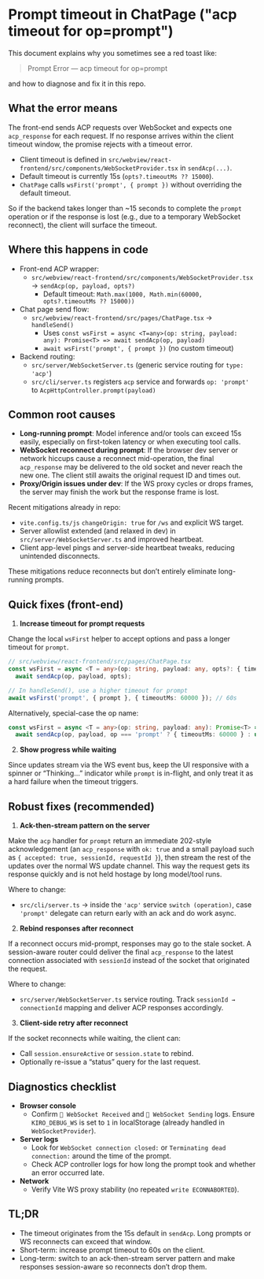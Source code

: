 # Prompt timeout in ChatPage ("acp timeout for op=prompt")

This document explains why you sometimes see a red toast like:

> Prompt Error — acp timeout for op=prompt

and how to diagnose and fix it in this repo.

## What the error means

The front-end sends ACP requests over WebSocket and expects one `acp_response` for each request. If no response arrives within the client timeout window, the promise rejects with a timeout error.

- Client timeout is defined in `src/webview/react-frontend/src/components/WebSocketProvider.tsx` in `sendAcp(...)`.
- Default timeout is currently 15s (`opts?.timeoutMs ?? 15000`).
- `ChatPage` calls `wsFirst('prompt', { prompt })` without overriding the default timeout.

So if the backend takes longer than ~15 seconds to complete the `prompt` operation or if the response is lost (e.g., due to a temporary WebSocket reconnect), the client will surface the timeout.

## Where this happens in code

- Front-end ACP wrapper:
  - `src/webview/react-frontend/src/components/WebSocketProvider.tsx` → `sendAcp(op, payload, opts?)`
    - Default timeout: `Math.max(1000, Math.min(60000, opts?.timeoutMs ?? 15000))`
- Chat page send flow:
  - `src/webview/react-frontend/src/pages/ChatPage.tsx` → `handleSend()`
    - Uses `const wsFirst = async <T=any>(op: string, payload: any): Promise<T> => await sendAcp(op, payload)`
    - `await wsFirst('prompt', { prompt })` (no custom timeout)
- Backend routing:
  - `src/server/WebSocketServer.ts` (generic service routing for `type: 'acp'`)
  - `src/cli/server.ts` registers `acp` service and forwards `op: 'prompt'` to `AcpHttpController.prompt(payload)`

## Common root causes

- __Long-running prompt__: Model inference and/or tools can exceed 15s easily, especially on first-token latency or when executing tool calls.
- __WebSocket reconnect during prompt__: If the browser dev server or network hiccups cause a reconnect mid-operation, the final `acp_response` may be delivered to the old socket and never reach the new one. The client still awaits the original request ID and times out.
- __Proxy/Origin issues under dev__: If the WS proxy cycles or drops frames, the server may finish the work but the response frame is lost.

Recent mitigations already in repo:
- `vite.config.ts/js` `changeOrigin: true` for `/ws` and explicit WS target.
- Server allowlist extended (and relaxed in dev) in `src/server/WebSocketServer.ts` and improved heartbeat.
- Client app-level pings and server-side heartbeat tweaks, reducing unintended disconnects.

These mitigations reduce reconnects but don’t entirely eliminate long-running prompts.

## Quick fixes (front-end)

1) __Increase timeout for prompt requests__

Change the local `wsFirst` helper to accept options and pass a longer timeout for `prompt`.

```ts
// src/webview/react-frontend/src/pages/ChatPage.tsx
const wsFirst = async <T = any>(op: string, payload: any, opts?: { timeoutMs?: number }): Promise<T> =>
  await sendAcp(op, payload, opts);

// In handleSend(), use a higher timeout for prompt
await wsFirst('prompt', { prompt }, { timeoutMs: 60000 }); // 60s
```

Alternatively, special-case the op name:

```ts
const wsFirst = async <T = any>(op: string, payload: any): Promise<T> =>
  await sendAcp(op, payload, op === 'prompt' ? { timeoutMs: 60000 } : undefined);
```

2) __Show progress while waiting__

Since updates stream via the WS event bus, keep the UI responsive with a spinner or “Thinking…” indicator while `prompt` is in-flight, and only treat it as a hard failure when the timeout triggers.

## Robust fixes (recommended)

1) __Ack-then-stream pattern on the server__

Make the `acp` handler for `prompt` return an immediate 202-style acknowledgement (an `acp_response` with `ok: true` and a small payload such as `{ accepted: true, sessionId, requestId }`), then stream the rest of the updates over the normal WS update channel. This way the request gets its response quickly and is not held hostage by long model/tool runs.

Where to change:
- `src/cli/server.ts` → inside the `'acp'` service `switch (operation)`, case `'prompt'` delegate can return early with an ack and do work async.

2) __Rebind responses after reconnect__

If a reconnect occurs mid-prompt, responses may go to the stale socket. A session-aware router could deliver the final `acp_response` to the latest connection associated with `sessionId` instead of the socket that originated the request.

Where to change:
- `src/server/WebSocketServer.ts` service routing. Track `sessionId → connectionId` mapping and deliver ACP responses accordingly.

3) __Client-side retry after reconnect__

If the socket reconnects while waiting, the client can:
- Call `session.ensureActive` or `session.state` to rebind.
- Optionally re-issue a “status” query for the last request.

## Diagnostics checklist

- __Browser console__
  - Confirm `🔽 WebSocket Received` and `🔼 WebSocket Sending` logs. Ensure `KIRO_DEBUG_WS` is set to `1` in localStorage (already handled in `WebSocketProvider`).
- __Server logs__
  - Look for `WebSocket connection closed:` or `Terminating dead connection:` around the time of the prompt.
  - Check ACP controller logs for how long the prompt took and whether an error occurred late.
- __Network__
  - Verify Vite WS proxy stability (no repeated `write ECONNABORTED`).

## TL;DR

- The timeout originates from the 15s default in `sendAcp`. Long prompts or WS reconnects can exceed that window.
- Short-term: increase prompt timeout to 60s on the client.
- Long-term: switch to an ack-then-stream server pattern and make responses session-aware so reconnects don’t drop them.
